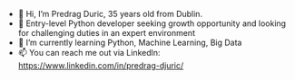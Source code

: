 - 👋 Hi, I’m Predrag Duric, 35 years old from Dublin.
- 👀 Entry-level Python developer seeking growth opportunity and looking for challenging duties in an expert environment
- 🌱 I’m currently learning Python, Machine Learning, Big Data
- 📫 You can reach me out via Linkedln: https://www.linkedin.com/in/predrag-djuric/

<!---
Drajo90/Drajo90 is a ✨ special ✨ repository because its `README.md` (this file) appears on your GitHub profile.
You can click the Preview link to take a look at your changes.
--->
